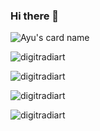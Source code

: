 ### Hi there 👋

![Ayu's card name](https://cardivo.vercel.app/api?name=Ayu&description=Hi,%20I%27m%20a%20learner.%20Nice%20to%20meet%20you%20%F0%9F%91%8B&image=https://digitradiart.github.io/assets/faceless.jpg&backgroundColor=%23ecf0f1&instagram=digitradiart&github=digitradiart&pattern=brickWall&colorPattern=%23eaeaea)

<p align="left"> <img src="https://komarev.com/ghpvc/?username=digitradiart&color=blueviolet&style=flat-square&label=Visitor+counter" alt="digitradiart" /> </p>
<p align="left"> <img src="https://github-readme-stats.vercel.app/api?username=digitradiart&show_icons=true&hide_border=true&theme=nightowl" alt="digitradiart"/> </p>
<p align="left"><img src="https://github-readme-stats.vercel.app/api/top-langs/?username=digitradiart&layout=compact&theme=nightowl" alt="digitradiart"/> </p>
<p align="left"><img src="https://gitwar.herokuapp.com/badge?username=digitradiart&label=Gitwar%20Profile%20Score&style=for-the-badge&color=blueviolet" alt="digitradiart"/> </p>
<!--<p align="left"><img src="https://komarev.com/ghpvc/?username=digitradiart&label=PROFILE+VIEWS" alt="digitradiart"/> </p>-->

